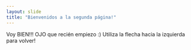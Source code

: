 ```yaml
---
layout: slide
title: "Bienvenidos a la segunda página!"
---
```

Voy BIEN!!! OJO que recién empiezo :)
Utiliza la flecha hacia la izquierda para volver!
